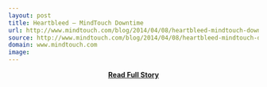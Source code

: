 ```yaml
---
layout: post
title: Heartbleed – MindTouch Downtime
url: http://www.mindtouch.com/blog/2014/04/08/heartbleed-mindtouch-downtime/
source: http://www.mindtouch.com/blog/2014/04/08/heartbleed-mindtouch-downtime/
domain: www.mindtouch.com
image: 
---
```


<p></p>
<center><p><a href="http://www.mindtouch.com/blog/2014/04/08/heartbleed-mindtouch-downtime/" style='padding:25px; font-sze:18px; font-weight: bold;'>Read Full Story</a></p></center>
